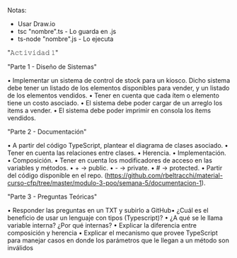Notas: 
- Usar Draw.io
- tsc "nombre".ts - Lo guarda en .js
- ts-node "nombre".js - Lo ejecuta

"𝙰𝚌𝚝𝚒𝚟𝚒𝚍𝚊𝚍 𝟷"

"Parte 1 - Diseño de Sistemas"

• Implementar un sistema de control de stock para un kiosco. Dicho sistema debe tener un listado de los elementos disponibles para vender, y un listado de los elementos vendidos.
• Tener en cuenta que cada ítem o elemento tiene un costo asociado.
• El sistema debe poder cargar de un arreglo los items a vender.
• El sistema debe poder imprimir en consola los ítems vendidos.


"Parte 2 - Documentación"

• A partir del código TypeScript, plantear el diagrama de clases asociado.
• Tener en cuenta las relaciones entre clases.
• Herencia.
• Implementación.
• Composición.
• Tener en cuenta los modificadores de acceso en las variables y métodos.
• + → public.
• - → private.
• # → protected.
• Partir del código disponible en el repo. (https://github.com/rbeltracchi/material-curso-cfp/tree/master/modulo-3-poo/semana-5/documentacion-1).


"Parte 3 - Preguntas Teóricas"

• Responder las preguntas en un TXT y subirlo a GitHub• ¿Cuál es el beneficio de usar un lenguaje con 
tipos (Typescript)?
• ¿A qué se le llama variable interna? ¿Por qué internas?
• Explicar la diferencia entre composición y herencia
• Explicar el mecanismo que provee TypeScript para manejar casos en donde los parámetros que le llegan a un método son inválidos